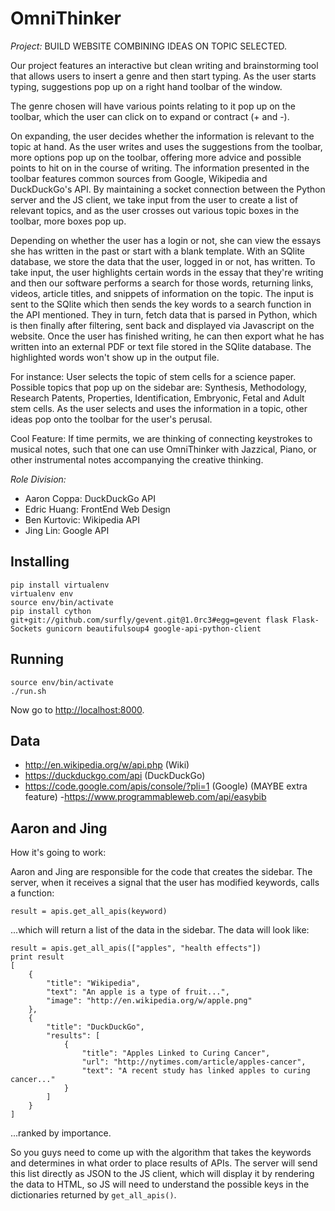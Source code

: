 OmniThinker
===========

*Project:* BUILD WEBSITE COMBINING IDEAS ON TOPIC SELECTED.

Our project features an interactive but clean writing and brainstorming tool
that allows users to insert a genre and then start typing. As the user starts
typing, suggestions pop up on a right hand toolbar of the window.

The genre chosen will have various points relating to it pop up on the toolbar,
which the user can click on to expand or contract (+ and -).

On expanding, the user decides whether the information is relevant to the topic
at hand. As the user writes and uses the suggestions from the toolbar, more
options pop up on the toolbar, offering more advice and possible points to hit
on in the course of writing. The information presented in the toolbar features
common sources from Google, Wikipedia and DuckDuckGo's API. By maintaining a
socket connection between the Python server and the JS client, we take input
from the user to create a list of relevant topics, and as the user crosses out
various topic boxes in the toolbar, more boxes pop up.

Depending on whether the user has a login or not, she can view the essays she
has written in the past or start with a blank template. With an SQlite database,
we store the data that the user, logged in or not, has written. To take input,
the user highlights certain words in the essay that they're writing and then our
software performs a search for those words, returning links, videos, article
titles, and snippets of information on the topic. The input is sent to the
SQlite which then sends the key words to a search function in the API mentioned.
They in turn, fetch data that is parsed in Python, which is then finally after
filtering, sent back and displayed via Javascript on the website. Once the user
has finished writing, he can then export what he has written into an external
PDF or text file stored in the SQlite database. The highlighted words won't show
up in the output file.

For instance: User selects the topic of stem cells for a science paper. Possible
topics that pop up on the sidebar are: Synthesis, Methodology, Research Patents,
Properties, Identification, Embryonic, Fetal and Adult stem cells. As the user
selects and uses the information in a topic, other ideas pop onto the toolbar
for the user's perusal.

Cool Feature: If time permits, we are thinking of connecting keystrokes to
musical notes, such that one can use OmniThinker with Jazzical, Piano, or other
instrumental notes accompanying the creative thinking.

*Role Division:*

+ Aaron Coppa: DuckDuckGo API
+ Edric Huang: FrontEnd Web Design
+ Ben Kurtovic: Wikipedia API
+ Jing Lin: Google API

Installing
----------

    pip install virtualenv
    virtualenv env
    source env/bin/activate
    pip install cython git+git://github.com/surfly/gevent.git@1.0rc3#egg=gevent flask Flask-Sockets gunicorn beautifulsoup4 google-api-python-client

Running
-------

    source env/bin/activate
    ./run.sh

Now go to [http://localhost:8000](http://localhost:8000).

Data
----

- http://en.wikipedia.org/w/api.php (Wiki)
- https://duckduckgo.com/api (DuckDuckGo)
- https://code.google.com/apis/console/?pli=1 (Google)
(MAYBE extra feature)
-https://www.programmableweb.com/api/easybib

Aaron and Jing
--------------

How it's going to work:

Aaron and Jing are responsible for the code that creates the sidebar. The
server, when it receives a signal that the user has modified keywords, calls a
function:

    result = apis.get_all_apis(keyword)

...which will return a list of the data in the sidebar. The data will look like:

    result = apis.get_all_apis(["apples", "health effects"])
    print result
    [
        {
            "title": "Wikipedia",
            "text": "An apple is a type of fruit...",
            "image": "http://en.wikipedia.org/w/apple.png"
        },
        {
            "title": "DuckDuckGo",
            "results": [
                {
                    "title": "Apples Linked to Curing Cancer",
                    "url": "http://nytimes.com/article/apples-cancer",
                    "text": "A recent study has linked apples to curing cancer..."
                }
            ]
        }
    ]

...ranked by importance.

So you guys need to come up with the algorithm that takes the keywords and
determines in what order to place results of APIs. The server will send this
list directly as JSON to the JS client, which will display it by rendering the
data to HTML, so JS will need to understand the possible keys in the
dictionaries returned by `get_all_apis()`.
